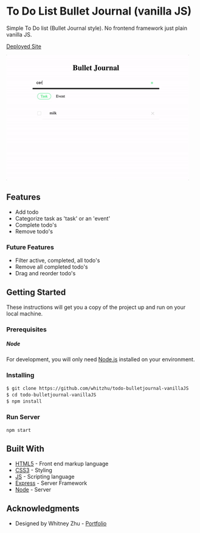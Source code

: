 # To Do List Bullet Journal (vanilla JS)

Simple To Do list (Bullet Journal style). No frontend framework just plain vanilla JS.

[Deployed Site](https://todobulletjournal.herokuapp.com/)

![Todo List Bullet Journal](bulletjournal.gif)

## Features
* Add todo
* Categorize task as 'task' or an 'event'
* Complete todo's
* Remove todo's

### Future Features
* Filter active, completed, all todo's
* Remove all completed todo's
* Drag and reorder todo's

## Getting Started
These instructions will get you a copy of the project up and run on your local machine. 

### Prerequisites

##### Node
For development, you will only need [Node.js](http://nodejs.org/) installed on your environment. 

### Installing

```sh
$ git clone https://github.com/whitzhu/todo-bulletjournal-vanillaJS
$ cd todo-bulletjournal-vanillaJS
$ npm install
```

### Run Server

```
npm start
```

## Built With

* [HTML5](https://www.w3.org/TR/html5/) - Front end markup language
* [CSS3](http://www.css3.info/) - Styling
* [JS](https://developer.mozilla.org/en-US/docs/Web/JavaScript) - Scripting language
* [Express](https://expressjs.com/) - Server Framework
* [Node](https://nodejs.org/) - Server

## Acknowledgments

* Designed by Whitney Zhu - [Portfolio](https://www.behance.net/whitzhu)
